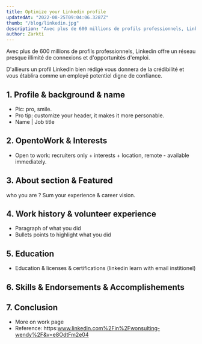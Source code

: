```yaml
---
title: Optimize your Linkedin profile
updatedAt: "2022-08-25T09:04:06.3287Z"
thumb: "/blog/linkedin.jpg"
description: "Avec plus de 600 millions de profils professionnels, Linkedin offre un réseau presque illimité de connexions et d'opportunités d'emploi."
author: Zarkti
---
```


Avec plus de 600 millions de profils professionnels, Linkedin offre un réseau presque illimité de connexions et d'opportunités d'emploi.

D'allieurs un profil LinkedIn bien rédigé vous donnera de la crédibilité et vous établira comme un employé potentiel digne de confiance.

## 1. Profile & background & name

- Pic: pro, smile.
- Pro tip: customize your header, it makes it more personable.
- Name | Job title

## 2. OpentoWork & Interests

- Open to work: recruiters only + interests + location, remote - available immediately.

## 3. About section & Featured

who you are ? Sum your experience & career vision.

## 4. Work history & volunteer experience

- Paragraph of what you did
- Bullets points to highlight what you did

## 5. Education

- Education & licenses & certifications (linkedin learn with email institionel)

## 6. Skills & Endorsements & Accomplishements

## 7. Conclusion

- More on work page
- Reference: https:www.linkedin.com%2Fin%2Fwonsulting-wendy%2F&v=e8OdtFm2e04
